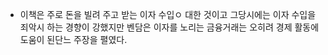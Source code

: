 - 이책은 주로 돈을 빌려 주고 받는 이자 수입ㅇ 대한 것이고 그당시에는 이자 수입을 죄악시 하는 경향이 강했지만 벤담은 이자를 노리는 금융거래는 오히려 경제 활동에 도움이 된단느 주장을 펼였다.
